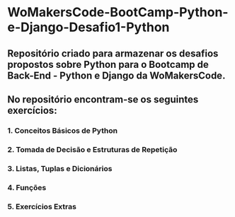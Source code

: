# WoMakersCode-BootCamp-Python-e-Django-Desafio1-Python

## Repositório criado para armazenar os desafios propostos sobre Python para o Bootcamp de Back-End - Python e Django da WoMakersCode.

## No repositório encontram-se os seguintes exercícios:

### 1. Conceitos Básicos de Python
### 2. Tomada de Decisão e Estruturas de Repetição
### 3. Listas, Tuplas e Dicionários
### 4. Funções
### 5. Exercícios Extras
